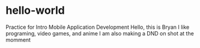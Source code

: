# hello-world
Practice for Intro Mobile Application Development
Hello, this is Bryan I like programing, video games, and anime
I am also making a DND on shot at the momment
